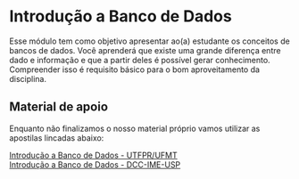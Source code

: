 # Introdução a Banco de Dados

Esse módulo tem como objetivo apresentar ao(a) estudante os conceitos de bancos de dados. Você aprenderá que existe uma grande diferença entre dado e informação e que a partir deles é possível gerar conhecimento. Compreender isso é requisito básico para o bom aproveitamento da disciplina.

## Material de apoio

Enquanto não finalizamos o nosso material próprio vamos utilizar as apostilas lincadas abaixo:

[Introdução a Banco de Dados - UTFPR/UFMT](resources/Introducao_Banco_Dados-Claudio_Leones_Bazzi_PT-BR.pdf) <br>
[Introdução a Banco de Dados - DCC-IME-USP](resources/Introducao_Banco_Dados-Osvaldo_Isabel_Joao_PT-BR.pdf) <br>